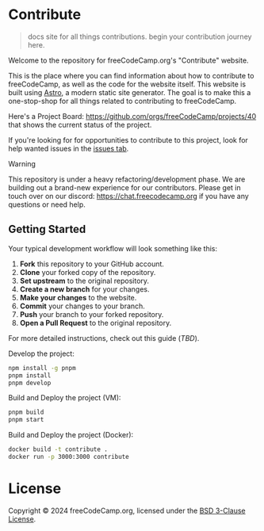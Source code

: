 # Contribute

> docs site for all things contributions. begin your contribution journey here.

Welcome to the repository for freeCodeCamp.org's "Contribute" website.

This is the place where you can find information about how to contribute to freeCodeCamp, as well as the code for the website itself. This website is built using [Astro](https://astro.build/), a modern static site generator. The goal is to make this a one-stop-shop for all things related to contributing to freeCodeCamp.

Here's a Project Board: https://github.com/orgs/freeCodeCamp/projects/40 that shows the current status of the project.

If you're looking for for opportunities to contribute to this project, look for help wanted issues in the [issues tab](https://github.com/freeCodeCamp/contribute/issues).

> [!WARNING]
> This repository is under a heavy refactoring/development phase. We are building out a brand-new experience for our contributors. Please get in touch over on our discord: https://chat.freecodecamp.org if you have any questions or need help.

## Getting Started

Your typical development workflow will look something like this:

1. **Fork** this repository to your GitHub account.
2. **Clone** your forked copy of the repository.
3. **Set upstream** to the original repository.
4. **Create a new branch** for your changes.
5. **Make your changes** to the website.
6. **Commit** your changes to your branch.
7. **Push** your branch to your forked repository.
8. **Open a Pull Request** to the original repository.

For more detailed instructions, check out this guide (_TBD_).

Develop the project:

```bash
npm install -g pnpm
pnpm install
pnpm develop
```

Build and Deploy the project (VM):

```bash
pnpm build
pnpm start
```

Build and Deploy the project (Docker):

```bash
docker build -t contribute .
docker run -p 3000:3000 contribute
```

# License

Copyright © 2024 freeCodeCamp.org, licensed under the [BSD 3-Clause License](LICENSE).
